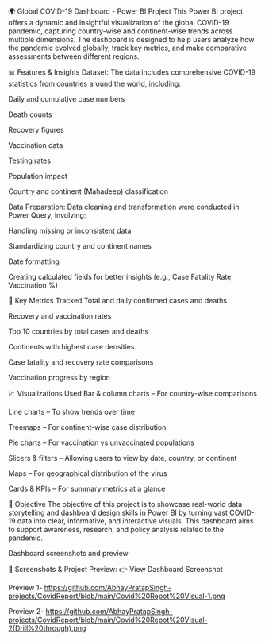 🌍 Global COVID-19 Dashboard - Power BI Project
This Power BI project offers a dynamic and insightful visualization of the global COVID-19 pandemic, capturing country-wise and continent-wise trends across multiple dimensions. The dashboard is designed to help users analyze how the pandemic evolved globally, track key metrics, and make comparative assessments between different regions.

📊 Features & Insights
Dataset:
The data includes comprehensive COVID-19 statistics from countries around the world, including:

Daily and cumulative case numbers

Death counts

Recovery figures

Vaccination data

Testing rates

Population impact

Country and continent (Mahadeep) classification

Data Preparation:
Data cleaning and transformation were conducted in Power Query, involving:

Handling missing or inconsistent data

Standardizing country and continent names

Date formatting

Creating calculated fields for better insights (e.g., Case Fatality Rate, Vaccination %)

📌 Key Metrics Tracked
Total and daily confirmed cases and deaths

Recovery and vaccination rates

Top 10 countries by total cases and deaths

Continents with highest case densities

Case fatality and recovery rate comparisons

Vaccination progress by region

📈 Visualizations Used
Bar & column charts – For country-wise comparisons

Line charts – To show trends over time

Treemaps – For continent-wise case distribution

Pie charts – For vaccination vs unvaccinated populations

Slicers & filters – Allowing users to view by date, country, or continent

Maps – For geographical distribution of the virus

Cards & KPIs – For summary metrics at a glance

🎯 Objective
The objective of this project is to showcase real-world data storytelling and dashboard design skills in Power BI by turning vast COVID-19 data into clear, informative, and interactive visuals. This dashboard aims to support awareness, research, and policy analysis related to the pandemic.

Dashboard screenshots and preview

🔗 Screenshots & Project Preview:
👉 View Dashboard Screenshot 

Preview 1- https://github.com/AbhayPratapSingh-projects/CovidReport/blob/main/Covid%20Repot%20Visual-1.png

Preview 2- https://github.com/AbhayPratapSingh-projects/CovidReport/blob/main/Covid%20Repot%20Visual-2(Drill%20through).png
